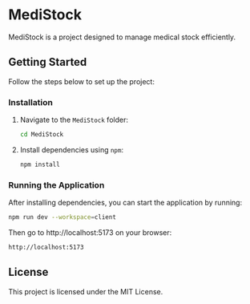 # MediStock

MediStock is a project designed to manage medical stock efficiently.

## Getting Started

Follow the steps below to set up the project:

### Installation

1. Navigate to the `MediStock` folder:
    ```bash
    cd MediStock
    ```

2. Install dependencies using `npm`:
    ```bash
    npm install
    ```

### Running the Application

After installing dependencies, you can start the application by running:
```bash
npm run dev --workspace=client
```

Then go to http://localhost:5173 on your browser:
```bash
http://localhost:5173
```

## License

This project is licensed under the MIT License.
